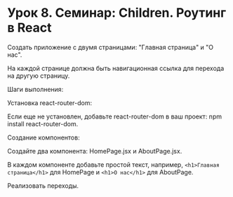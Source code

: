 # Урок 8. Семинар: Children. Роутинг в React

Создать приложение с двумя страницами: "Главная страница" и "О нас".

На каждой странице должна быть навигационная ссылка для перехода на другую страницу.

Шаги выполнения:

Установка react-router-dom:

Если еще не установлен, добавьте react-router-dom в ваш проект: npm install react-router-dom.

Создание компонентов:

Создайте два компонента: HomePage.jsx и AboutPage.jsx.

В каждом компоненте добавьте простой текст, например, `<h1>Главная страница</h1>` для HomePage и `<h1>О нас</h1>` для AboutPage.

Реализовать переходы.
